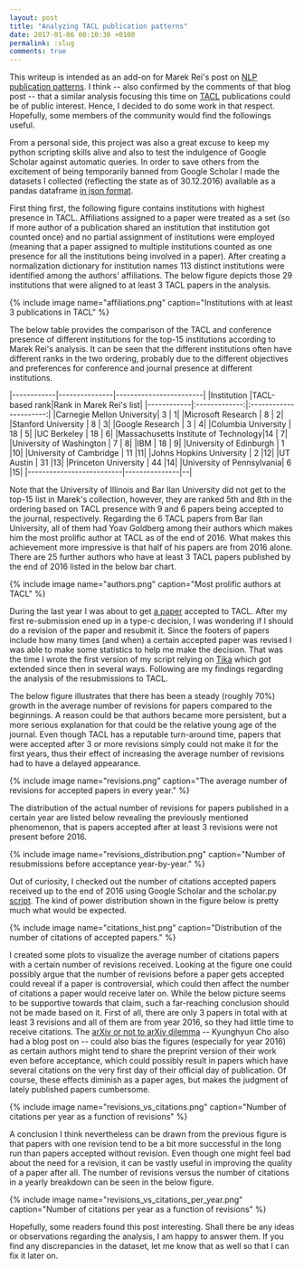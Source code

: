 ```yaml
---
layout: post
title: "Analyzing TACL publication patterns"
date: 2017-01-06 00:10:30 +0100
permalink: :slug
comments: true
---
```

This writeup is intended as an add-on for Marek Rei's post on [NLP publication patterns](http://www.marekrei.com/blog/analysing-nlp-publication-patterns/). I think -- also confirmed by the comments of that blog post -- that a similar analysis focusing this time on [TACL](https://transacl.org/ojs/index.php/tacl) publications could be of public interest. Hence, I decided to do some work in that respect. Hopefully, some members of the community would find the followings useful.

From a personal side, this project was also a great excuse to keep my python scripting skills alive and also to test the indulgence of Google Scholar against automatic queries. In order to save others from the excitement of being temporarily banned from Google Scholar I made the datasets I collected (reflecting the state as of 30.12.2016) available as a pandas dataframe [in json format](/assets/posts/tacl_data.json).

First thing first, the following figure contains institutions with highest presence in TACL. Affiliations assigned to a paper were treated as a set (so if more author of a publication shared an institution that institution got counted once) and no partial assignment of institutions were employed (meaning that a paper assigned to multiple institutions counted as one presence for all the institutions being involved in a paper). After creating a normalization dictionary for institution names 113 distinct institutions were identified among the authors' affiliations. The below figure depicts those 29 institutions that were aligned to at least 3 TACL papers in the analysis.

{% include image name="affiliations.png" caption="Institutions with at least 3 publications in TACL" %}

The below table provides the comparison of the TACL and conference presence of different institutions for the top-15 institutions according to Marek Rei's analysis. It can be seen that the different institutions often have different ranks in the two ordering, probably due to the different objectives and preferences for conference and journal presence at different institutions.

|------------|---------------|------------------------|
|Institution |TACL-based rank|Rank in Marek Rei's list|
|------------|:-------------:|:----------------------:|
|Carnegie Mellon University|       3       | 1|
|Microsoft Research        |       8       | 2|
|Stanford University       |       8       | 3|
|Google Research           |       3       | 4|
|Columbia University       |      18       | 5|
|UC Berkeley               |      18       | 6|
|Massachusetts Institute of Technology|14  | 7|
|University of Washington  |       7       | 8|
|IBM                       |      18       | 9|
|University of Edinburgh   |       1       |10|
|University of Cambridge   |      11       |11|
|Johns Hopkins University  |       2       |12|
|UT Austin                 |      31       |13|
|Princeton University      |      44       |14|
|University of Pennsylvania|       6       |15|
|--------------------------|---------------|--|

Note that the University of Illinois and Bar Ilan University did not get to the top-15 list in Marek's collection, however, they are ranked 5th and 8th in the ordering based on TACL presence with 9 and 6 papers being accepted to the journal, respectively. Regarding the 6 TACL papers from Bar Ilan University, all of them had Yoav Goldberg among their authors which makes him the most prolific author at TACL as of the end of 2016. What makes this achievement more impressive is that half of his papers are from 2016 alone. There are 25 further authors who have at least 3 TACL papers published by the end of 2016 listed in the below bar chart.

{% include image name="authors.png" caption="Most prolific authors at TACL" %}

During the last year I was about to get [a paper](https://arxiv.org/abs/1612.07130) accepted to TACL. After my first re-submission ened up in a type-c decision, I was wondering if I should do a revision of the paper and resubmit it. Since the footers of papers include how many times (and when) a certain accepted paper was revised I was able to make some statistics to help me make the decision. That was the time I wrote the first version of my script relying on [Tika](https://github.com/chrismattmann/tika-python) which got extended since then in several ways. Following are my findings regarding the analysis of the resubmissions to TACL.

The below figure illustrates that there has been a steady (roughly 70%) growth in the average number of revisions for papers compared to the beginnings. A reason could be that authors became more persistent, but a more serious explanation for that could be the relative young age of the journal. Even though TACL has a reputable turn-around time, papers that were accepted after 3 or more revisions simply could not make it for the first years, thus their effect of increasing the average number of revisions had to have a delayed appearance.

{% include image name="revisions.png" caption="The average number of revisions for accepted papers in every year." %}

The distribution of the actual number of revisions for papers published in a certain year are listed below revealing the previously mentioned phenomenon, that is papers accepted after at least 3 revisions were not present before 2016.

{% include image name="revisions_distribution.png" caption="Number of resubmissions before acceptance year-by-year." %}

Out of curiosity, I checked out the number of citations accepted papers received up to the end of 2016 using Google Scholar and the scholar.py [script](https://github.com/ckreibich/scholar.py). The kind of power distribution shown in the figure below is pretty much what would be expected.

{% include image name="citations_hist.png" caption="Distribution of the number of citations of accepted papers." %}

I created some plots to visualize the average number of citations papers with a certain number of revisions received. Looking at the figure one could possibly argue that the number of revisions before a paper gets accepted could reveal if a paper is controversial, which could then affect the number of citations a paper would receive later on. While the below picture seems to be supportive towards that claim, such a far-reaching conclusion should not be made based on it. First of all, there are only 3 papers in total with at least 3 revisions and all of them are from year 2016, so they had little time to receive citations. The [arXiv or not to arXiv dilemma](http://www.kyunghyuncho.me/home/blog/toarxivornottoarxiv) -- Kyunghyun Cho also had a blog post on --  could also bias the figures (especially for year 2016) as certain authors might tend to share the preprint version of their work even before acceptance, which could possibly result in papers which have several citations on the very first day of their official day of publication. Of course, these effects diminish as a paper ages, but makes the judgment of lately published papers cumbersome.

{% include image name="revisions_vs_citations.png" caption="Number of citations per year as a function of revisions" %}

A conclusion I think nevertheless can be drawn from the previous figure is that papers with one revision tend to be a bit more successful in the long run than papers accepted without revision. Even though one might feel bad about the need for a revision, it can be vastly useful in improving the quality of a paper after all. The number of revisions versus the number of citations in a yearly breakdown can be seen in the below figure.

{% include image name="revisions_vs_citations_per_year.png" caption="Number of citations per year as a function of revisions" %}

Hopefully, some readers found this post interesting. Shall there be any ideas or observations regarding the analysis, I am happy to answer them. If you find any discrepancies in the dataset, let me know that as well so that I can fix it later on.
